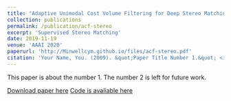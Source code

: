 ```yaml
---
title: "Adaptive Unimodal Cost Volume Filtering for Deep Stereo Matching"
collection: publications
permalink: /publication/acf-stereo
excerpt: 'Supervised Stereo Matching'
date: 2019-11-19
venue: 'AAAI 2020'
paperurl: 'http://Minwellcym.github.io/files/acf-stereo.pdf'
citation: 'Your Name, You. (2009). &quot;Paper Title Number 1.&quot; <i>Journal 1</i>. 1(1).'
---
```

This paper is about the number 1. The number 2 is left for future work.

[Download paper here](http://academicpages.github.io/files/paper1.pdf)
[Code is avaliable here](https://github.com/DeepMotionAIResearch/DenseMatchingBenchmark)

<!-- Recommended citation: Your Name, You. (2009). "Paper Title Number 1." <i>Journal 1</i>. 1(1). -->